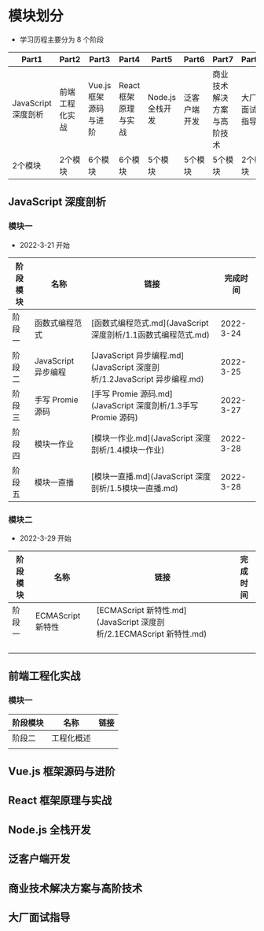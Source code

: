 # 模块划分

- 学习历程主要分为 8 个阶段

| Part1               | Part2          | Part3                 | Part4                | Part5            | Part6        | Part7                      | Part8        |
| ------------------- | -------------- | --------------------- | -------------------- | ---------------- | ------------ | -------------------------- | ------------ |
| JavaScript 深度剖析 | 前端工程化实战 | Vue.js 框架源码与进阶 | React 框架原理与实战 | Node.js 全栈开发 | 泛客户端开发 | 商业技术解决方案与高阶技术 | 大厂面试指导 |
| 2个模块             | 2个模块        | 6个模块               | 6个模块              | 5个模块          | 5个模块      | 5个模块                    | 2个模块      |

## JavaScript 深度剖析

### 模块一

- 2022-3-21 开始

| 阶段模块 | 名称                | 链接                                                         | 完成时间  |
| -------- | ------------------- | ------------------------------------------------------------ | --------- |
| 阶段一   | 函数式编程范式      | [函数式编程范式.md](JavaScript 深度剖析/1.1函数式编程范式.md) | 2022-3-24 |
| 阶段二   | JavaScript 异步编程 | [JavaScript 异步编程.md](JavaScript 深度剖析/1.2JavaScript 异步编程.md) | 2022-3-25 |
| 阶段三   | 手写 Promie 源码    | [手写 Promie 源码.md](JavaScript 深度剖析/1.3手写 Promie 源码) | 2022-3-27 |
| 阶段四   | 模块一作业          | [模块一作业.md](JavaScript 深度剖析/1.4模块一作业)           | 2022-3-28 |
| 阶段五   | 模块一直播          | [模块一直播.md](JavaScript 深度剖析/1.5模块一直播.md)        | 2022-3-28 |

### 模块二

- 2022-3-29 开始

| 阶段模块 | 名称              | 链接                                                         | 完成时间 |
| -------- | ----------------- | ------------------------------------------------------------ | -------- |
| 阶段一   | ECMAScript 新特性 | [ECMAScript 新特性.md](JavaScript 深度剖析/2.1ECMAScript 新特性.md) |          |
|          |                   |                                                              |          |
|          |                   |                                                              |          |
|          |                   |                                                              |          |
|          |                   |                                                              |          |

## 前端工程化实战

### 模块一

| 阶段模块 | 名称       | 链接 |
| -------- | ---------- | ---- |
| 阶段二   | 工程化概述 |      |
|          |            |      |

## Vue.js 框架源码与进阶

## React 框架原理与实战

## Node.js 全栈开发

## 泛客户端开发

## 商业技术解决方案与高阶技术

## 大厂面试指导